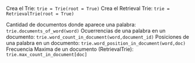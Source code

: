 Crea el Trie: `trie = Trie(root = True)` 
Crea el Retrieval Trie: `trie = RetrievalTrie(root = True)` 

Cantidad de documentos donde aparece una palabra: `trie.documents_of_word(word)` 
Ocuerrencias de una palabra en un documento: `trie.word_count_in_document(word,document_id)`
Posiciones de una palabra en un documento: `trie.word_position_in_document(word,doc)`
Frecuencia Maxima de un documento (RetrievalTrie): `trie.max_count_in_document[doc]` 